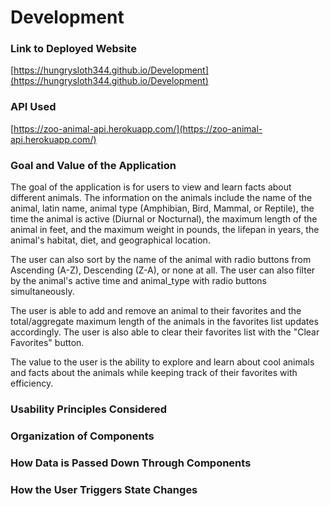 # Development

### Link to Deployed Website

[https://hungrysloth344.github.io/Development](https://hungrysloth344.github.io/Development)

### API Used

[https://zoo-animal-api.herokuapp.com/](https://zoo-animal-api.herokuapp.com/)

### Goal and Value of the Application

The goal of the application is for users to view and learn facts about different animals. The information on the animals include the name of the animal, latin name, animal type (Amphibian, Bird, Mammal, or Reptile), the time the animal is active (Diurnal or Nocturnal), the maximum length of the animal in feet, and the maximum weight in pounds, the lifepan in years, the animal's habitat, diet, and geographical location.

The user can also sort by the name of the animal with radio buttons from Ascending (A-Z), Descending (Z-A), or none at all. The user can also filter by the animal's active time and animal_type with radio buttons simultaneously.

The user is able to add and remove an animal to their favorites and the total/aggregate maximum length of the animals in the favorites list updates accordingly. The user is also able to clear their favorites list with the "Clear Favorites" button.

The value to the user is the ability to explore and learn about cool animals and facts about the animals while keeping track of their favorites with efficiency.

### Usability Principles Considered

### Organization of Components

### How Data is Passed Down Through Components

### How the User Triggers State Changes
